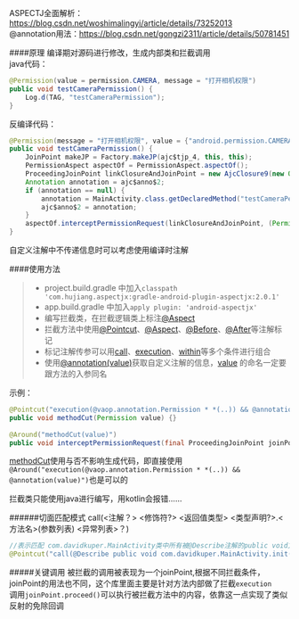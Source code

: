 ASPECTJ全面解析：https://blog.csdn.net/woshimalingyi/article/details/73252013  
@annotation用法：https://blog.csdn.net/gongzi2311/article/details/50781451

####原理
编译期对源码进行修改，生成内部类和拦截调用  
java代码：
```java
@Permission(value = permission.CAMERA, message = "打开相机权限")
public void testCameraPermission() {
    Log.d(TAG, "testCameraPermission");
}
```
反编译代码：
```java
@Permission(message = "打开相机权限", value = {"android.permission.CAMERA"})
public void testCameraPermission() {
    JoinPoint makeJP = Factory.makeJP(ajc$tjp_4, this, this);
    PermissionAspect aspectOf = PermissionAspect.aspectOf();
    ProceedingJoinPoint linkClosureAndJoinPoint = new AjcClosure9(new Object[]{this, makeJP}).linkClosureAndJoinPoint(69648);
    Annotation annotation = ajc$anno$2;
    if (annotation == null) {
        annotation = MainActivity.class.getDeclaredMethod("testCameraPermission", new Class[0]).getAnnotation(Permission.class);
        ajc$anno$2 = annotation;
    }
    aspectOf.interceptPermissionRequest(linkClosureAndJoinPoint, (Permission) annotation);
}
```

自定义注解中不传递信息时可以考虑使用编译时注解

####使用方法
> * project.build.gradle 中加入`classpath 'com.hujiang.aspectjx:gradle-android-plugin-aspectjx:2.0.1'`
> * app.build.gradle 中加入`apply plugin: 'android-aspectjx'`
> * 编写拦截类，在拦截逻辑类上标注[@Aspect]()
> * 拦截方法中使用[@Pointcut]()、[@Aspect]()、[@Before]()、[@After]()等注解标记
> * 标记注解传参可以用[call]()、[execution]()、[within]()等多个条件进行组合
> * 使用[@annotation(value)]()获取自定义注解的信息，[value]() 的命名一定要跟方法的入参同名

示例：
```java
@Pointcut("execution(@vaop.annotation.Permission * *(..)) && @annotation(value)")
public void methodCut(Permission value) {}  
  
@Around("methodCut(value)")
public void interceptPermissionRequest(final ProceedingJoinPoint joinPoint, final Permission value){}
```
[methodCut]()使用与否不影响生成代码，即直接使用  
`@Around("execution(@vaop.annotation.Permission * *(..)) && @annotation(value)")`也是可以的

拦截类只能使用java进行编写，用kotlin会报错……


######切面匹配模式 
call(<注解？> <修饰符?> <返回值类型> <类型声明?>.<方法名>(参数列表) <异常列表>？)  
```java
//表示匹配 com.davidkuper.MainActivity类中所有被@Describe注解的public void方法。  
@Pointcut("call(@Describe public void com.davidkuper.MainActivity.init(Context))")
```

#####关键调用
被拦截的调用被表现为一个joinPoint,根据不同拦截条件，joinPoint的用法也不同，这个库里面主要是针对方法内部做了拦截`execution`  
调用`joinPoint.proceed()`可以执行被拦截方法中的内容，依靠这一点实现了类似反射的免除回调